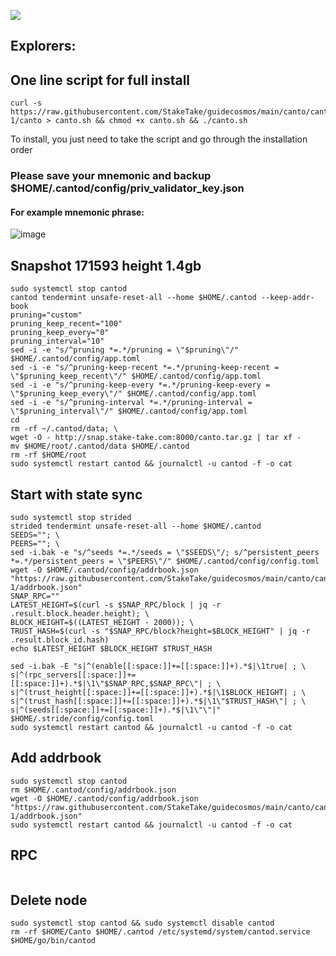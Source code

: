 ![](https://i.yapx.ru/RTuEU.jpg)

## Explorers:

## One line script for full install
```
curl -s https://raw.githubusercontent.com/StakeTake/guidecosmos/main/canto/canto_7700-1/canto > canto.sh && chmod +x canto.sh && ./canto.sh
```
To install, you just need to take the script and go through the installation order
### Please save your mnemonic and backup $HOME/.cantod/config/priv_validator_key.json
#### For example mnemonic phrase:
![image](https://user-images.githubusercontent.com/93165931/184551172-16cb2f1a-3145-4e5b-8092-c966e2f3e5ef.png)
## Snapshot 171593 height 1.4gb
```
sudo systemctl stop cantod
cantod tendermint unsafe-reset-all --home $HOME/.cantod --keep-addr-book
pruning="custom"
pruning_keep_recent="100"
pruning_keep_every="0"
pruning_interval="10"
sed -i -e "s/^pruning *=.*/pruning = \"$pruning\"/" $HOME/.cantod/config/app.toml
sed -i -e "s/^pruning-keep-recent *=.*/pruning-keep-recent = \"$pruning_keep_recent\"/" $HOME/.cantod/config/app.toml
sed -i -e "s/^pruning-keep-every *=.*/pruning-keep-every = \"$pruning_keep_every\"/" $HOME/.cantod/config/app.toml
sed -i -e "s/^pruning-interval *=.*/pruning-interval = \"$pruning_interval\"/" $HOME/.cantod/config/app.toml
cd
rm -rf ~/.cantod/data; \
wget -O - http://snap.stake-take.com:8000/canto.tar.gz | tar xf -
mv $HOME/root/.cantod/data $HOME/.cantod
rm -rf $HOME/root
sudo systemctl restart cantod && journalctl -u cantod -f -o cat
```
## Start with state sync
```
sudo systemctl stop strided
strided tendermint unsafe-reset-all --home $HOME/.cantod
SEEDS=""; \
PEERS=""; \
sed -i.bak -e "s/^seeds *=.*/seeds = \"$SEEDS\"/; s/^persistent_peers *=.*/persistent_peers = \"$PEERS\"/" $HOME/.cantod/config/config.toml
wget -O $HOME/.cantod/config/addrbook.json "https://raw.githubusercontent.com/StakeTake/guidecosmos/main/canto/canto_7700-1/addrbook.json"
SNAP_RPC=""
LATEST_HEIGHT=$(curl -s $SNAP_RPC/block | jq -r .result.block.header.height); \
BLOCK_HEIGHT=$((LATEST_HEIGHT - 2000)); \
TRUST_HASH=$(curl -s "$SNAP_RPC/block?height=$BLOCK_HEIGHT" | jq -r .result.block_id.hash)
echo $LATEST_HEIGHT $BLOCK_HEIGHT $TRUST_HASH

sed -i.bak -E "s|^(enable[[:space:]]+=[[:space:]]+).*$|\1true| ; \
s|^(rpc_servers[[:space:]]+=[[:space:]]+).*$|\1\"$SNAP_RPC,$SNAP_RPC\"| ; \
s|^(trust_height[[:space:]]+=[[:space:]]+).*$|\1$BLOCK_HEIGHT| ; \
s|^(trust_hash[[:space:]]+=[[:space:]]+).*$|\1\"$TRUST_HASH\"| ; \
s|^(seeds[[:space:]]+=[[:space:]]+).*$|\1\"\"|" $HOME/.stride/config/config.toml
sudo systemctl restart cantod && journalctl -u cantod -f -o cat
```
## Add addrbook
```
sudo systemctl stop cantod
rm $HOME/.cantod/config/addrbook.json
wget -O $HOME/.cantod/config/addrbook.json "https://raw.githubusercontent.com/StakeTake/guidecosmos/main/canto/canto_7700-1/addrbook.json"
sudo systemctl restart cantod && journalctl -u cantod -f -o cat
```
## RPC
```

```
## Delete node
```
sudo systemctl stop cantod && sudo systemctl disable cantod
rm -rf $HOME/Canto $HOME/.cantod /etc/systemd/system/cantod.service $HOME/go/bin/cantod
```
